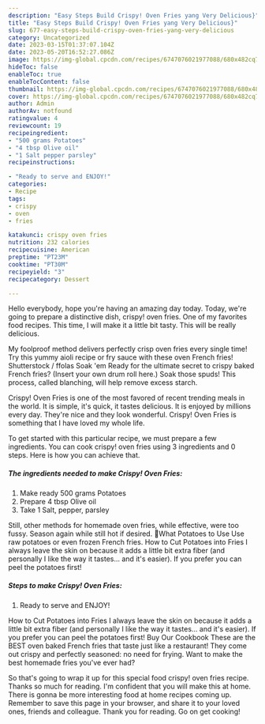 ```yaml
---
description: "Easy Steps Build Crispy! Oven Fries yang Very Delicious}"
title: "Easy Steps Build Crispy! Oven Fries yang Very Delicious}"
slug: 677-easy-steps-build-crispy-oven-fries-yang-very-delicious
category: Uncategorized
date: 2023-03-15T01:37:07.104Z
date: 2023-05-20T16:52:27.086Z
image: https://img-global.cpcdn.com/recipes/6747076021977088/680x482cq70/crispy-oven-fries-recipe-main-photo.jpg
hideToc: false
enableToc: true
enableTocContent: false
thumbnail: https://img-global.cpcdn.com/recipes/6747076021977088/680x482cq70/crispy-oven-fries-recipe-main-photo.jpg
cover: https://img-global.cpcdn.com/recipes/6747076021977088/680x482cq70/crispy-oven-fries-recipe-main-photo.jpg
author: Admin
authorAv: notfound
ratingvalue: 4
reviewcount: 19
recipeingredient:
- "500 grams Potatoes"
- "4 tbsp Olive oil"
- "1 Salt pepper parsley"
recipeinstructions:

- "Ready to serve and ENJOY!"
categories:
- Recipe
tags:
- crispy
- oven
- fries

katakunci: crispy oven fries 
nutrition: 232 calories
recipecuisine: American
preptime: "PT23M"
cooktime: "PT30M"
recipeyield: "3"
recipecategory: Dessert

---
```



Hello everybody, hope you're having an amazing day today. Today, we're going to prepare a distinctive dish, crispy! oven fries. One of my favorites food recipes. This time, I will make it a little bit tasty. This will be really delicious.

My foolproof method delivers perfectly crisp oven fries every single time! Try this yummy aioli recipe or fry sauce with these oven French fries! Shutterstock / ffolas Soak &#39;em Ready for the ultimate secret to crispy baked French fries? (Insert your own drum roll here.) Soak those spuds! This process, called blanching, will help remove excess starch.

Crispy! Oven Fries is one of the most favored of recent trending meals in the world. It is simple, it's quick, it tastes delicious. It is enjoyed by millions every day. They're nice and they look wonderful. Crispy! Oven Fries is something that I have loved my whole life.


To get started with this particular recipe, we must prepare a few ingredients. You can cook crispy! oven fries using 3 ingredients and 0 steps. Here is how you can achieve that.

<!--inarticleads1-->

##### The ingredients needed to make Crispy! Oven Fries:

1. Make ready 500 grams Potatoes
1. Prepare 4 tbsp Olive oil
1. Take 1 Salt, pepper, parsley


Still, other methods for homemade oven fries, while effective, were too fussy. Season again while still hot if desired. 🥔What Potatoes to Use Use raw potatoes or even frozen French fries. How to Cut Potatoes into Fries I always leave the skin on because it adds a little bit extra fiber (and personally I like the way it tastes… and it&#39;s easier). If you prefer you can peel the potatoes first! 

<!--inarticleads2-->

##### Steps to make Crispy! Oven Fries:


1. Ready to serve and ENJOY!

How to Cut Potatoes into Fries I always leave the skin on because it adds a little bit extra fiber (and personally I like the way it tastes… and it&#39;s easier). If you prefer you can peel the potatoes first! Buy Our Cookbook These are the BEST oven baked French fries that taste just like a restaurant! They come out crispy and perfectly seasoned: no need for frying. Want to make the best homemade fries you&#39;ve ever had? 

So that's going to wrap it up for this special food crispy! oven fries recipe. Thanks so much for reading. I'm confident that you will make this at home. There is gonna be more interesting food at home recipes coming up. Remember to save this page in your browser, and share it to your loved ones, friends and colleague. Thank you for reading. Go on get cooking!
